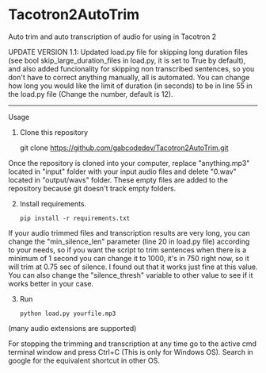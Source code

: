 # Tacotron2AutoTrim

Auto trim and auto transcription of audio for using in Tacotron 2

UPDATE VERSION 1.1:
Updated load.py file for skipping long duration files (see bool skip_large_duration_files in load.py, it is set to True by default), and also added funcionality for skipping non transcribed sentences, so you don't have to correct anything manually, all is automated.
You can change how long you would like the limit of duration (in seconds) to be in line 55 in the load.py file (Change the number, default is 12).

-----------------------------------------------------------------------------------------------------------------------------------------------------------------------------------

Usage
1. Clone this repository

    git clone https://github.com/gabcodedev/Tacotron2AutoTrim.git
    
Once the repository is cloned into your computer, replace "anything.mp3" located in "input" folder with your input audio files and delete "0.wav" located in "output/wavs" folder. These empty files are added to the repository because git doesn't track empty folders.

2. Install requirements.

       pip install -r requirements.txt
       
If your audio trimmed files and transcription results are very long, you can change the "min_silence_len" parameter (line 20 in load.py file) according to your needs, so if you want the script to trim sentences when there is a minimum of 1 second you can change it to 1000, it's in 750 right now, so it will trim at 0.75 sec of silence. I found out that it works just fine at this value. You can also change the "silence_thresh" variable to other value to see if it works better in your case.

3. Run

       python load.py yourfile.mp3  
       
(many audio extensions are supported)

For stopping the trimming and transcription at any time go to the active cmd terminal window and press Ctrl+C (This is only for Windows OS). Search in google for the equivalent shortcut in other OS.
